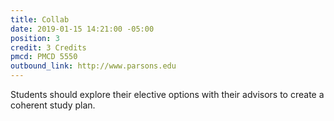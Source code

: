 ```yaml
---
title: Collab
date: 2019-01-15 14:21:00 -05:00
position: 3
credit: 3 Credits
pmcd: PMCD 5550
outbound_link: http://www.parsons.edu
---
```


Students should explore their elective options with their advisors to create a coherent study plan.
